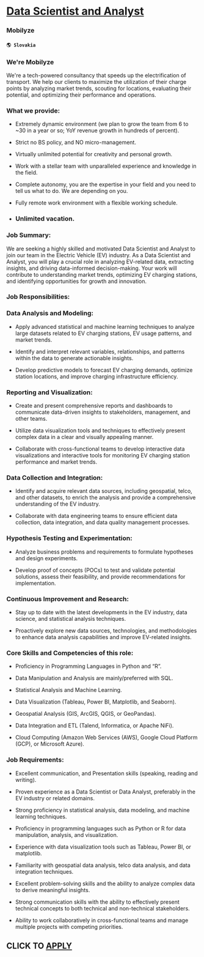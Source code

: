 # [Data Scientist and Analyst](https://www.remotewlb.com/apply/data-scientist-and-analyst)  
### Mobilyze  
#### `🌎 Slovakia`  

### We're Mobilyze

We're a tech-powered consultancy that speeds up the electrification of transport. We help our clients to maximize the utilization of their charge points by analyzing market trends, scouting for locations, evaluating their potential, and optimizing their performance and operations.

### What we provide:

  * Extremely dynamic environment (we plan to grow the team from 6 to ~30 in a year or so; YoY revenue growth in hundreds of percent). 

  * Strict no BS policy, and NO micro-management. 

  * Virtually unlimited potential for creativity and personal growth. 

  * Work with a stellar team with unparalleled experience and knowledge in the field. 

  * Complete autonomy, you are the expertise in your field and you need to tell us what to do. We are depending on you. 

  * Fully remote work environment with a flexible working schedule. 

  * ### Unlimited vacation. 

### Job Summary:

We are seeking a highly skilled and motivated Data Scientist and Analyst to join our team in the Electric Vehicle (EV) industry. As a Data Scientist and Analyst, you will play a crucial role in analyzing EV-related data, extracting insights, and driving data-informed decision-making. Your work will contribute to understanding market trends, optimizing EV charging stations, and identifying opportunities for growth and innovation.

### Job Responsibilities:

### Data Analysis and Modeling:

  * Apply advanced statistical and machine learning techniques to analyze large datasets related to EV charging stations, EV usage patterns, and market trends. 

  * Identify and interpret relevant variables, relationships, and patterns within the data to generate actionable insights. 

  * Develop predictive models to forecast EV charging demands, optimize station locations, and improve charging infrastructure efficiency. 

### Reporting and Visualization:

  * Create and present comprehensive reports and dashboards to communicate data-driven insights to stakeholders, management, and other teams. 

  * Utilize data visualization tools and techniques to effectively present complex data in a clear and visually appealing manner. 

  * Collaborate with cross-functional teams to develop interactive data visualizations and interactive tools for monitoring EV charging station performance and market trends. 

### Data Collection and Integration:

  * Identify and acquire relevant data sources, including geospatial, telco, and other datasets, to enrich the analysis and provide a comprehensive understanding of the EV industry. 

  * Collaborate with data engineering teams to ensure efficient data collection, data integration, and data quality management processes. 

### Hypothesis Testing and Experimentation:

  * Analyze business problems and requirements to formulate hypotheses and design experiments. 

  * Develop proof of concepts (POCs) to test and validate potential solutions, assess their feasibility, and provide recommendations for implementation. 

### Continuous Improvement and Research:

  * Stay up to date with the latest developments in the EV industry, data science, and statistical analysis techniques. 

  * Proactively explore new data sources, technologies, and methodologies to enhance data analysis capabilities and improve EV-related insights. 

### Core Skills and Competencies of this role:

  * Proficiency in Programming Languages in Python and “R”. 

  * Data Manipulation and Analysis are mainly/preferred with SQL. 

  * Statistical Analysis and Machine Learning. 

  * Data Visualization (Tableau, Power BI, Matplotlib, and Seaborn). 

  * Geospatial Analysis (GIS, ArcGIS, QGIS, or GeoPandas). 

  * Data Integration and ETL (Talend, Informatica, or Apache NiFi). 

  * Cloud Computing (Amazon Web Services (AWS), Google Cloud Platform (GCP), or Microsoft Azure). 

### Job Requirements:

  * Excellent communication, and Presentation skills (speaking, reading and writing). 

  * Proven experience as a Data Scientist or Data Analyst, preferably in the EV industry or related domains.

  * Strong proficiency in statistical analysis, data modeling, and machine learning techniques.

  * Proficiency in programming languages such as Python or R for data manipulation, analysis, and visualization.

  * Experience with data visualization tools such as Tableau, Power BI, or matplotlib.

  * Familiarity with geospatial data analysis, telco data analysis, and data integration techniques.

  * Excellent problem-solving skills and the ability to analyze complex data to derive meaningful insights.

  * Strong communication skills with the ability to effectively present technical concepts to both technical and non-technical stakeholders.

  * Ability to work collaboratively in cross-functional teams and manage multiple projects with competing priorities.

  
## CLICK TO [APPLY](https://www.remotewlb.com/apply/data-scientist-and-analyst)

